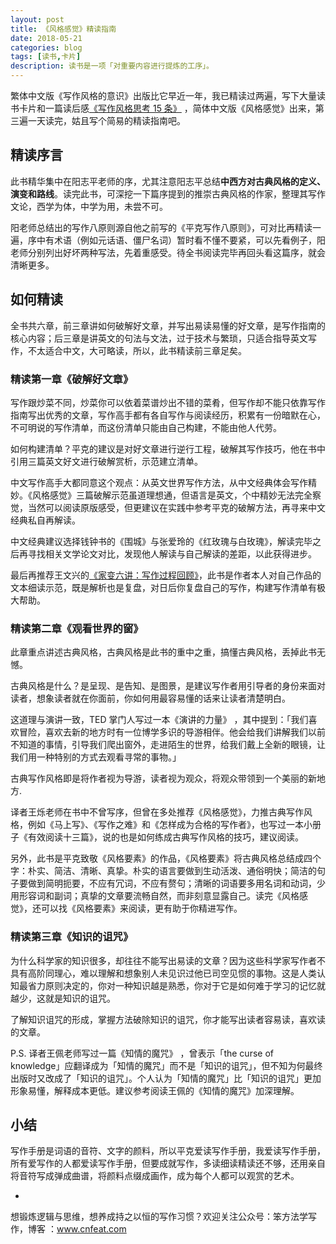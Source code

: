 ```yaml
---
layout: post
title: 《风格感觉》精读指南
date: 2018-05-21
categories: blog
tags: [读书,卡片]
description: 读书是一项「对重要内容进行提炼的工序」。
---
```



繁体中文版《写作风格的意识》出版比它早近一年，我已精读过两遍，写下大量读书卡片和一篇读后感[《写作风格思考 15 条》](https://book.douban.com/review/8443136/) ，简体中文版《风格感觉》出来，第三遍一天读完，姑且写个简易的精读指南吧。

## 精读序言

此书精华集中在阳志平老师的序，尤其注意阳志平总结**中西方对古典风格的定义、演变和路线**。读完此书，可深挖一下篇序提到的推崇古典风格的作家，整理其写作文论，西学为体，中学为用，未尝不可。


阳老师总结出的写作八原则源自他之前写的《平克写作八原则》，可对比再精读一遍，序中有术语（例如元话语、僵尸名词）暂时看不懂不要紧，可以先看例子，阳老师分别列出好坏两种写法，先着重感受。待全书阅读完毕再回头看这篇序，就会清晰更多。

## 如何精读
全书共六章，前三章讲如何破解好文章，并写出易读易懂的好文章，是写作指南的核心内容；后三章是讲英文的句法与文法，过于技术与繁琐，只适合指导英文写作，不太适合中文，大可略读，所以，此书精读前三章足矣。

### 精读第一章《破解好文章》

写作跟炒菜不同，炒菜你可以依着菜谱炒出不错的菜肴，但写作却不能只依靠写作指南写出优秀的文章，写作高手都有各自写作与阅读经历，积累有一份暗默在心，不可明说的写作清单，而这份清单只能由自己构建，不能由他人代劳。

如何构建清单？平克的建议是对好文章进行逆行工程，破解其写作技巧，他在书中引用三篇英文好文进行破解赏析，示范建立清单。

中文写作高手大都同意这个观点：从英文世界写作方法，从中文经典体会写作精妙。《风格感觉》三篇破解示范虽道理想通，但语言是英文，个中精妙无法完全察觉，当然可以阅读原版感受，但更建议在实践中参考平克的破解方法，再寻来中文经典私自再解读。

中文经典建议选择钱钟书的《围城》与张爱玲的《红玫瑰与白玫瑰》，解读完毕之后再寻找相关文学论文对比，发现他人解读与自己解读的差距，以此获得进步。

最后再推荐王文兴的[《家变六讲：写作过程回顾》](https://book.douban.com/subject/4074680/)，此书是作者本人对自己作品的文本细读示范，既是解析也是复盘，对日后你复盘自己的写作，构建写作清单有极大帮助。


### 精读第二章《观看世界的窗》

此章重点讲述古典风格，古典风格是此书的重中之重，搞懂古典风格，丢掉此书无憾。

古典风格是什么？是呈现、是告知、是图景，是建议写作者用引导者的身份来面对读者，想象读者就在你面前，你如何用最容易懂的话来让读者清楚明白。

这道理与演讲一致，TED 掌门人写过一本《演讲的力量》 ，其中提到：「我们喜欢冒险，喜欢去新的地方时有一位博学多识的导游相伴。他会给我们讲解我们以前不知道的事情，引导我们爬出窗外，走进陌生的世界，给我们戴上全新的眼镜，让我们用一种特别的方式去观看寻常的事物。」

古典写作风格即是将作者视为导游，读者视为观众，将观众带领到一个美丽的新地方.

译者王烁老师在书中不曾写序，但曾在多处推荐《风格感觉》，力推古典写作风格，例如《马上写》、《写作之难》和《怎样成为合格的写作者》，也写过一本小册子《有效阅读十三篇》，说的也是如何练成古典写作风格的技巧，建议阅读。 

另外，此书是平克致敬《风格要素》的作品，《风格要素》将古典风格总结成四个字：朴实、简洁、清晰、真挚。朴实的语言要做到生动活泼、通俗明快；简洁的句子要做到简明扼要，不应有冗词，不应有赘句；清晰的词语要多用名词和动词，少用形容词和副词；真挚的文章要流畅自然，而非刻意显露自己。读完《风格感觉》，还可以找《风格要素》来阅读，更有助于你精进写作。 

### 精读第三章《知识的诅咒》

为什么科学家的知识很多，却往往不能写出易读的文章？因为这些科学家写作者不具有高阶同理心，难以理解和想象别人未见识过他已司空见惯的事物。这是人类认知最省力原则决定的，你对一种知识越是熟悉，你对于它是如何难于学习的记忆就越少，这就是知识的诅咒。

了解知识诅咒的形成，掌握方法破除知识的诅咒，你才能写出读者容易读，喜欢读的文章。

P.S. 译者王佩老师写过一篇《知情的魔咒》 ，曾表示「the curse of knowledge」应翻译成为「知情的魔咒」而不是「知识的诅咒」，但不知为何最终出版时又改成了「知识的诅咒」。个人认为「知情的魔咒」比「知识的诅咒」更加形象易懂，解释成本更低。建议参考阅读王佩的《知情的魔咒》加深理解。

## 小结

写作手册是词语的音符、文字的颜料，所以平克爱读写作手册，我爱读写作手册，所有爱写作的人都爱读写作手册，但要成就写作，多读细读精读还不够，还用亲自将音符写成弹成曲谱，将颜料点缀成画作，成为每个人都可以观赏的艺术。

-

想锻炼逻辑与思维，想养成持之以恒的写作习惯？欢迎关注公众号：笨方法学写作，博客 ：www.cnfeat.com 

